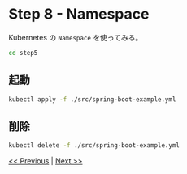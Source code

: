 # Step 8 - Namespace

Kubernetes の `Namespace` を使ってみる。

```bash
cd step5
```

## 起動

```sh
kubectl apply -f ./src/spring-boot-example.yml
```

## 削除

```sh
kubectl delete -f ./src/spring-boot-example.yml
```

[<< Previous](../step7) | [Next >>](../step9)
